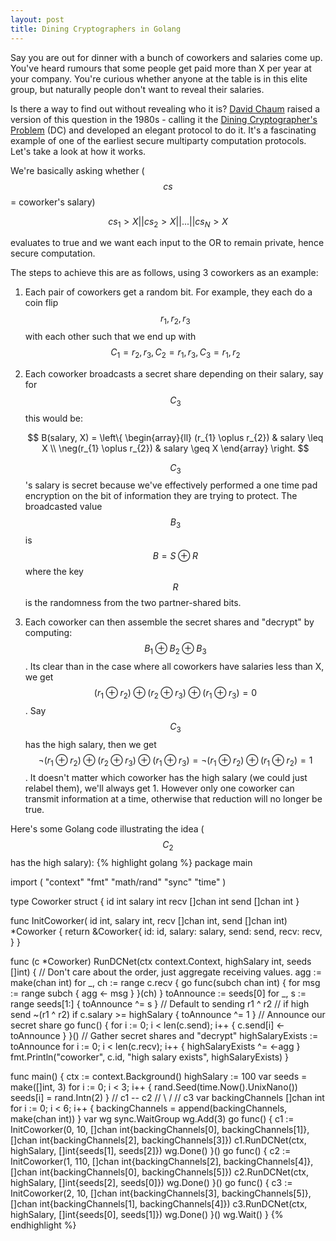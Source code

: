 ```yaml
---
layout: post
title: Dining Cryptographers in Golang
---
```


Say you are out for dinner with a bunch of coworkers and salaries come up. You've heard rumours that some people get paid more than X per year at your company. You're curious whether anyone at the table is in this elite group, but naturally people don't want to reveal their salaries. 

Is there a way to find out without revealing who it is? [David Chaum](https://en.wikipedia.org/wiki/David_Chaum) raised a version of this question in the 1980s - calling it the [Dining Cryptographer's Problem](https://en.wikipedia.org/wiki/Dining_cryptographers_problem) (DC) and developed an elegant protocol to do it. It's a fascinating example of one of the earliest secure multiparty computation protocols. Let's take a look at how it works.

We're basically asking whether ($$ cs $$ = coworker's salary) 

$$ {cs}_{1} > X  || {cs}_{2} > X || ... || {cs}_{N} > X $$

evaluates to true and we want each input to the OR to remain private, hence secure computation.

The steps to achieve this are as follows, using 3 coworkers as an example:

1. Each pair of coworkers get a random bit. For example, they each do a coin flip $$ r_{1}, r_{2}, r_{3} $$ with each other such that we end up with $$ C_{1} = r_{2}, r_{3}, C_{2} = r_{1}, r_{3}, C_{3} = r_{1}, r_{2}$$

2. Each coworker broadcasts a secret share depending on their salary, say for $$ C_{3} $$ this would be:

    $$
    B(salary, X) = \left\{
            \begin{array}{ll}
                (r_{1} \oplus r_{2}) & salary \leq X \\
                \neg(r_{1} \oplus r_{2}) & salary \geq X 
            \end{array}
        \right.
    $$

    $$ C_{3} $$'s salary is secret because we've effectively performed a one time pad encryption on the bit of information they are trying to protect. The broadcasted value $$ B_3 $$ is $$ B = S \oplus R $$ where the key $$ R $$ is the randomness from the two partner-shared bits.

3. Each coworker can then assemble the secret shares and "decrypt" by computing:
$$ B_{1} \oplus B_{2} \oplus B_{3} $$. Its clear than in the case where all coworkers have salaries less than X, we get $$ (r_{1} \oplus r_{2}) \oplus (r_{2} \oplus r_{3}) \oplus (r_{1} \oplus r_{3}) = 0 $$. Say $$ C_{3} $$ has the high salary, then we get $$ \neg(r_{1} \oplus r_{2}) \oplus (r_{2} \oplus r_{3}) \oplus (r_{1} \oplus r_{3}) =  \neg(r_{1} \oplus r_{2}) \oplus (r_{1} \oplus r_{2}) = 1$$. It doesn't matter which coworker has the high salary (we could just relabel them), we'll always get 1. However only one coworker can transmit information at a time, otherwise that reduction will no longer be true.   


Here's some Golang code illustrating the idea ($$ C_{2} $$ has the high salary):
{% highlight golang %}
package main

import (
	"context"
	"fmt"
	"math/rand"
	"sync"
	"time"
)

type Coworker struct {
	id      int
	salary  int
	recv    []chan int
	send    []chan int
}

func InitCoworker(
	id int,
	salary int,
	recv []chan int,
	send []chan int) *Coworker {
	return &Coworker{
		id:     id,
		salary: salary,
		send:   send,
		recv:   recv,
	}
}

func (c *Coworker) RunDCNet(ctx context.Context, highSalary int, seeds []int) {
	// Don't care about the order, just aggregate receiving values.
	agg := make(chan int)
	for _, ch := range c.recv {
		go func(subch chan int) {
			for msg := range subch {
				agg <- msg
			}
		}(ch)
	}
	toAnnounce := seeds[0]
	for _, s := range seeds[1:] {
		toAnnounce ^= s
	}
	// Default to sending r1 ^ r2
	// if high send ~(r1 ^ r2)
	if c.salary >= highSalary {
		toAnnounce ^= 1
	}
	// Announce our secret share
	go func() {
		for i := 0; i < len(c.send); i++ {
			c.send[i] <- toAnnounce
		}
	}()
	// Gather secret shares and "decrypt"
	highSalaryExists := toAnnounce
	for i := 0; i < len(c.recv); i++ {
		highSalaryExists ^= <-agg
	}
	fmt.Println("coworker", c.id, "high salary exists", highSalaryExists)
}

func main() {
	ctx := context.Background()
	highSalary := 100
	var seeds  = make([]int, 3)
	for i := 0; i < 3; i++ {
		rand.Seed(time.Now().UnixNano())
		seeds[i] = rand.Intn(2)
	}
	// c1 -- c2
	//  \   /
	//   c3
	var backingChannels []chan int
	for i := 0; i < 6; i++ {
		backingChannels = append(backingChannels, make(chan int))
	}
	var wg sync.WaitGroup
	wg.Add(3)
	go func() {
		c1 := InitCoworker(0, 10,
			[]chan int{backingChannels[0], backingChannels[1]},
			[]chan int{backingChannels[2], backingChannels[3]})
		c1.RunDCNet(ctx, highSalary, []int{seeds[1], seeds[2]})
		wg.Done()
	}()
	go func() {
		c2 := InitCoworker(1, 110,
			[]chan int{backingChannels[2], backingChannels[4]},
			[]chan int{backingChannels[0], backingChannels[5]})
		c2.RunDCNet(ctx, highSalary, []int{seeds[2], seeds[0]})
		wg.Done()
	}()
	go func() {
		c3 := InitCoworker(2, 10,
			[]chan int{backingChannels[3], backingChannels[5]},
			[]chan int{backingChannels[1], backingChannels[4]})
		c3.RunDCNet(ctx, highSalary, []int{seeds[0], seeds[1]})
		wg.Done()
	}()
	wg.Wait()
}
{% endhighlight %}

